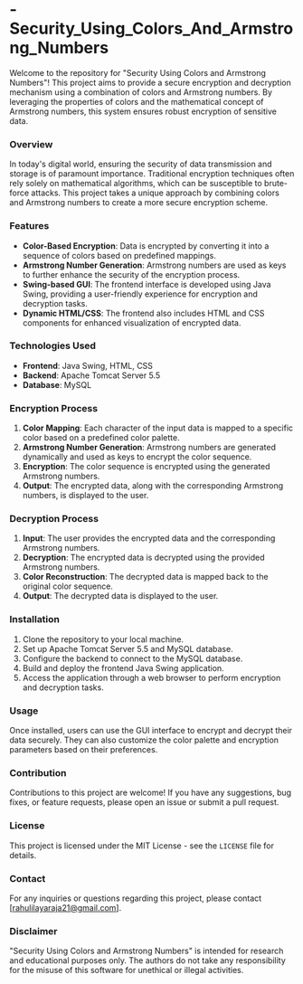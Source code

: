 # -Security_Using_Colors_And_Armstrong_Numbers

Welcome to the repository for "Security Using Colors and Armstrong Numbers"! This project aims to provide a secure encryption and decryption mechanism using a combination of colors and Armstrong numbers. By leveraging the properties of colors and the mathematical concept of Armstrong numbers, this system ensures robust encryption of sensitive data.

### Overview

In today's digital world, ensuring the security of data transmission and storage is of paramount importance. Traditional encryption techniques often rely solely on mathematical algorithms, which can be susceptible to brute-force attacks. This project takes a unique approach by combining colors and Armstrong numbers to create a more secure encryption scheme.

### Features

- **Color-Based Encryption**: Data is encrypted by converting it into a sequence of colors based on predefined mappings.
- **Armstrong Number Generation**: Armstrong numbers are used as keys to further enhance the security of the encryption process.
- **Swing-based GUI**: The frontend interface is developed using Java Swing, providing a user-friendly experience for encryption and decryption tasks.
- **Dynamic HTML/CSS**: The frontend also includes HTML and CSS components for enhanced visualization of encrypted data.

### Technologies Used

- **Frontend**: Java Swing, HTML, CSS
- **Backend**: Apache Tomcat Server 5.5
- **Database**: MySQL

### Encryption Process

1. **Color Mapping**: Each character of the input data is mapped to a specific color based on a predefined color palette.
2. **Armstrong Number Generation**: Armstrong numbers are generated dynamically and used as keys to encrypt the color sequence.
3. **Encryption**: The color sequence is encrypted using the generated Armstrong numbers.
4. **Output**: The encrypted data, along with the corresponding Armstrong numbers, is displayed to the user.

### Decryption Process

1. **Input**: The user provides the encrypted data and the corresponding Armstrong numbers.
2. **Decryption**: The encrypted data is decrypted using the provided Armstrong numbers.
3. **Color Reconstruction**: The decrypted data is mapped back to the original color sequence.
4. **Output**: The decrypted data is displayed to the user.

### Installation

1. Clone the repository to your local machine.
2. Set up Apache Tomcat Server 5.5 and MySQL database.
3. Configure the backend to connect to the MySQL database.
4. Build and deploy the frontend Java Swing application.
5. Access the application through a web browser to perform encryption and decryption tasks.

### Usage

Once installed, users can use the GUI interface to encrypt and decrypt their data securely. They can also customize the color palette and encryption parameters based on their preferences.

### Contribution

Contributions to this project are welcome! If you have any suggestions, bug fixes, or feature requests, please open an issue or submit a pull request.

### License

This project is licensed under the MIT License - see the `LICENSE` file for details.

### Contact

For any inquiries or questions regarding this project, please contact [rahulilayaraja21@gmail.com].

### Disclaimer

"Security Using Colors and Armstrong Numbers" is intended for research and educational purposes only. The authors do not take any responsibility for the misuse of this software for unethical or illegal activities.
